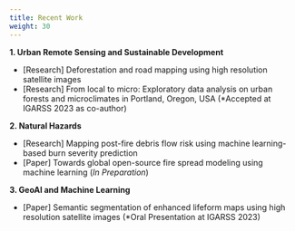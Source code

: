 ```yaml
---
title: Recent Work
weight: 30
---
```


**1. Urban Remote Sensing and Sustainable Development**
* [Research] Deforestation and road mapping using high resolution satellite images 
* [Research] From local to micro: Exploratory data analysis on urban forests and microclimates in Portland, Oregon, USA (*Accepted at IGARSS 2023 as co-author)

**2. Natural Hazards** 
* [Research] Mapping post-fire debris flow risk using machine learning-based burn severity prediction
* [Paper] Towards global open-source fire spread modeling using machine learning (*In Preparation*)

**3. GeoAI and Machine Learning**
* [Paper] Semantic segmentation of enhanced lifeform maps using high resolution satellite images (*Oral Presentation at IGARSS 2023)